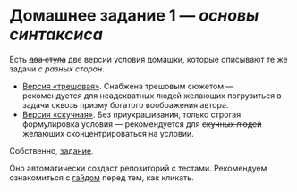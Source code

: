 # Домашнее задание 1 — _основы синтаксиса_

Есть ~~два стула~~ две версии условия домашки, которые описывают те же задачи _с разных сторон_.

- [Версия «трешовая»](statements/hw-01-crazy.pdf). Cнабжена трешовым сюжетом — рекомендуется для ~~неадекватных людей~~ желающих погрузиться в задачи сквозь призму богатого воображения автора.
- [Версия «скучная»](statements/hw-01-boring.pdf). Без приукрашивания, только строгая формулировка условия — рекомендуется для ~~скучных людей~~ желающих сконцентрироваться на условии.


Собственно, [задание](https://classroom.github.com/a/S_ghXQf1).

Оно автоматически создаст репозиторий с тестами. Рекомендуем ознакомиться с [гайдом](classroom.md) перед тем, как кликать.